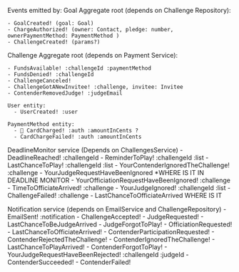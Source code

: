 Events emitted by:
  Goal Aggregate root (depends on Challenge Repository):

    - GoalCreated! (goal: Goal)
    - ChargeAuthorized! (owner: Contact, pledge: number, ownerPaymentMethod: PaymentMethod )
    - ChallengeCreated! (params?)

  Challenge Aggregate root (depends on Payment Service):

    - FundsAvailable! :challengeId :paymentMethod
    - FundsDenied! :challengeId
    - ChallengeCanceled!
    - ChallengeGotANewInvitee! :challenge, invitee: Invitee
    - ContenderRemovedJudge! :judgeEmail

    User entity:
      - UserCreated! :user
    
    PaymentMethod entity:
      - 📧 CardCharged! :auth :amountInCents ?
      - CardChargeFailed! :auth :amountInCents

  DeadlineMonitor service (Depends on ChallengesService)
    - DeadlineReached! :challengeId
    - ReminderToPlay! :challengeId :list
    - LastChanceToPlay! :challengeId :list
    - YourContenderIgnoredTheChallenge! :challenge
    - YourJudgeRequestHaveBeenIgnored *WHERE IS IT IN DEADLINE MONITOR
    - YourOfficiationRequestHaveBeenIgnored! :challenge
    - TimeToOfficiateArrived! :challenge
    - YourJudgeIgnored! :challengeId :list
    - ChallengeFailed! :challenge
    - LastChanceToOfficiateArrived WHERE IS IT



  Notification service (depends on EmailService
    and ChallengeRepository)
    - EmailSent! :notification
    - ChallengeAccepted!
    - JudgeRequested!
    - LastChanceToBeJudgeArrived
    - JudgeForgotToPlay!
    - OfficiationRequested!
    - LastChanceToOfficiateArrived!
    - ContenderParticipationRequested!
    - ContenderRejectedTheChallenge!
    - ContenderIgnoredTheChallenge!
    - LastChanceToPlayArrived!
    - ContenderForgotToPlay!
    - YourJudgeRequestHaveBeenRejected! :challengeId :judgeId
    - ContenderSucceeded!
    - ContenderFailed!
   
    